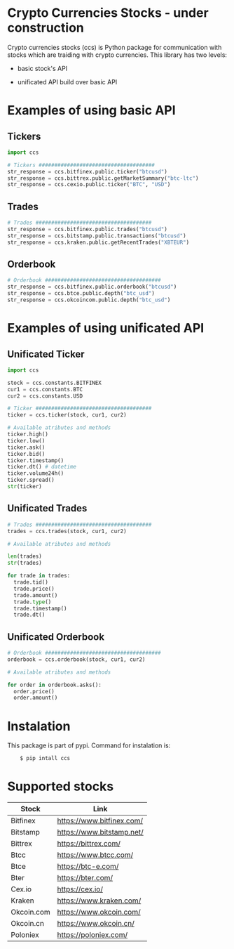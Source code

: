 # Crypto Currencies Stocks  - under construction

Crypto currencies stocks (ccs) is Python package for communication with stocks which are traiding with crypto currencies. This library has two levels:

* basic stock's API

* unificated API build over basic API


Examples of using basic API
===========================

Tickers
-------
```python
import ccs

# Tickers #####################################
str_response = ccs.bitfinex.public.ticker("btcusd")
str_response = ccs.bittrex.public.getMarketSummary("btc-ltc")
str_response = ccs.cexio.public.ticker("BTC", "USD")
```

Trades
------
```python
# Trades #####################################
str_response = ccs.bitfinex.public.trades("btcusd")
str_response = ccs.bitstamp.public.transactions("btcusd")
str_response = ccs.kraken.public.getRecentTrades("XBTEUR")
```

Orderbook
---------
```python
# Orderbook #####################################
str_response = ccs.bitfinex.public.orderbook("btcusd")
str_response = ccs.btce.public.depth("btc_usd")
str_response = ccs.okcoincom.public.depth("btc_usd")
```
Examples of using unificated API
================================

Unificated Ticker
-----------------
```python
import ccs

stock = ccs.constants.BITFINEX
cur1 = ccs.constants.BTC
cur2 = ccs.constants.USD

# Ticker #####################################
ticker = ccs.ticker(stock, cur1, cur2)

# Available atributes and methods
ticker.high()
ticker.low()
ticker.ask()
ticker.bid()
ticker.timestamp()
ticker.dt() # datetime
ticker.volume24h()
ticker.spread()
str(ticker)
```

Unificated Trades
-----------------

```python
# Trades #####################################
trades = ccs.trades(stock, cur1, cur2)

# Available atributes and methods

len(trades)
str(trades)

for trade in trades:
  trade.tid()
  trade.price()
  trade.amount()
  trade.type()
  trade.timestamp()
  trade.dt()

```

Unificated Orderbook
--------------------

```python
# Orderbook #####################################
orderbook = ccs.orderbook(stock, cur1, cur2)

# Available atributes and methods

for order in orderbook.asks():
  order.price()
  order.amount()

```

Instalation
===========

This package is part of pypi.  Command for instalation is:

```bash
    $ pip intall ccs
```


Supported stocks
================

| Stock      | Link                      |
|------------|---------------------------|
| Bitfinex   | https://www.bitfinex.com/ |
| Bitstamp   | https://www.bitstamp.net/ |
| Bittrex    | https://bittrex.com/      |
| Btcc       | https://www.btcc.com/     |
| Btce       | https://btc-e.com/        |
| Bter       | https://bter.com/         |
| Cex.io     | https://cex.io/           |
| Kraken     | https://www.kraken.com/   |
| Okcoin.com | https://www.okcoin.com/   |
| Okcoin.cn  | https://www.okcoin.cn/    |
| Poloniex   | https://poloniex.com/     |
